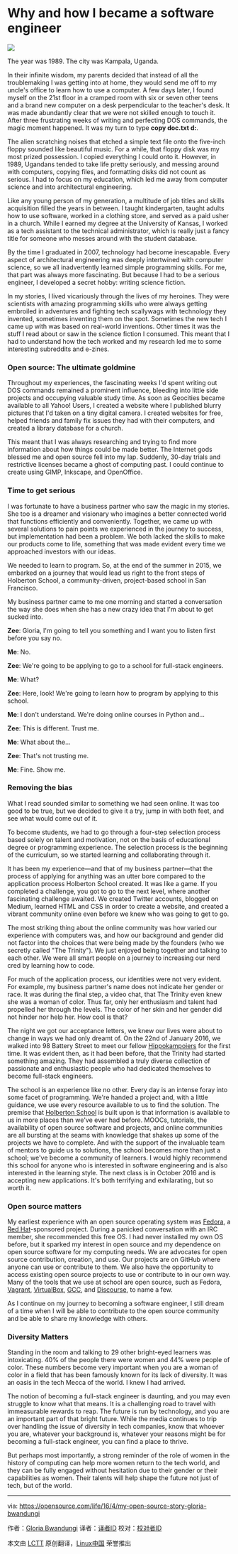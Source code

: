 Why and how I became a software engineer
==========================================

![](https://opensource.com/sites/default/files/styles/image-full-size/public/images/life/myopensourcestory.png?itok=6TXlAkFi)

The year was 1989. The city was Kampala, Uganda.

In their infinite wisdom, my parents decided that instead of all the troublemaking I was getting into at home, they would send me off to my uncle's office to learn how to use a computer. A few days later, I found myself on the 21st floor in a cramped room with six or seven other teens and a brand new computer on a desk perpendicular to the teacher's desk. It was made abundantly clear that we were not skilled enough to touch it. After three frustrating weeks of writing and perfecting DOS commands, the magic moment happened. It was my turn to type **copy doc.txt d:**.

The alien scratching noises that etched a simple text file onto the five-inch floppy sounded like beautiful music. For a while, that floppy disk was my most prized possession. I copied everything I could onto it. However, in 1989, Ugandans tended to take life pretty seriously, and messing around with computers, copying files, and formatting disks did not count as serious. I had to focus on my education, which led me away from computer science and into architectural engineering.

Like any young person of my generation, a multitude of job titles and skills acquisition filled the years in between. I taught kindergarten, taught adults how to use software, worked in a clothing store, and served as a paid usher in a church. While I earned my degree at the University of Kansas, I worked as a tech assistant to the technical administrator, which is really just a fancy title for someone who messes around with the student database.

By the time I graduated in 2007, technology had become inescapable. Every aspect of architectural engineering was deeply intertwined with computer science, so we all inadvertently learned simple programming skills. For me, that part was always more fascinating. But because I had to be a serious engineer, I developed a secret hobby: writing science fiction.

In my stories, I lived vicariously through the lives of my heroines. They were scientists with amazing programming skills who were always getting embroiled in adventures and fighting tech scallywags with technology they invented, sometimes inventing them on the spot. Sometimes the new tech I came up with was based on real-world inventions. Other times it was the stuff I read about or saw in the science fiction I consumed. This meant that I had to understand how the tech worked and my research led me to some interesting subreddits and e-zines.

### Open source: The ultimate goldmine

Throughout my experiences, the fascinating weeks I'd spent writing out DOS commands remained a prominent influence, bleeding into little side projects and occupying valuable study time. As soon as Geocities became available to all Yahoo! Users, I created a website where I published blurry pictures that I'd taken on a tiny digital camera. I created websites for free, helped friends and family fix issues they had with their computers, and created a library database for a church.

This meant that I was always researching and trying to find more information about how things could be made better. The Internet gods blessed me and open source fell into my lap. Suddenly, 30-day trials and restrictive licenses became a ghost of computing past. I could continue to create using GIMP, Inkscape, and OpenOffice.

### Time to get serious

I was fortunate to have a business partner who saw the magic in my stories. She too is a dreamer and visionary who imagines a better connected world that functions efficiently and conveniently. Together, we came up with several solutions to pain points we experienced in the journey to success, but implementation had been a problem. We both lacked the skills to make our products come to life, something that was made evident every time we approached investors with our ideas.

We needed to learn to program. So, at the end of the summer in 2015, we embarked on a journey that would lead us right to the front steps of Holberton School, a community-driven, project-based school in San Francisco.

My business partner came to me one morning and started a conversation the way she does when she has a new crazy idea that I'm about to get sucked into.

**Zee**: Gloria, I'm going to tell you something and I want you to listen first before you say no.

**Me**: No.

**Zee**: We're going to be applying to go to a school for full-stack engineers.

**Me**: What?

**Zee**: Here, look! We're going to learn how to program by applying to this school.

**Me**: I don't understand. We're doing online courses in Python and...

**Zee**: This is different. Trust me.

**Me**: What about the...

**Zee**: That's not trusting me.

**Me**: Fine. Show me.

### Removing the bias

What I read sounded similar to something we had seen online. It was too good to be true, but we decided to give it a try, jump in with both feet, and see what would come out of it.

To become students, we had to go through a four-step selection process based solely on talent and motivation, not on the basis of educational degree or programming experience. The selection process is the beginning of the curriculum, so we started learning and collaborating through it.

It has been my experience—and that of my business partner—that the process of applying for anything was an utter bore compared to the application process Holberton School created. It was like a game. If you completed a challenge, you got to go to the next level, where another fascinating challenge awaited. We created Twitter accounts, blogged on Medium, learned HTML and CSS in order to create a website, and created a vibrant community online even before we knew who was going to get to go.

The most striking thing about the online community was how varied our experience with computers was, and how our background and gender did not factor into the choices that were being made by the founders (who we secretly called "The Trinity"). We just enjoyed being together and talking to each other. We were all smart people on a journey to increasing our nerd cred by learning how to code.

For much of the application process, our identities were not very evident. For example, my business partner's name does not indicate her gender or race. It was during the final step, a video chat, that The Trinity even knew she was a woman of color. Thus far, only her enthusiasm and talent had propelled her through the levels. The color of her skin and her gender did not hinder nor help her. How cool is that?

The night we got our acceptance letters, we knew our lives were about to change in ways we had only dreamt of. On the 22nd of January 2016, we walked into 98 Battery Street to meet our fellow [Hippokampoiers][2] for the first time. It was evident then, as it had been before, that the Trinity had started something amazing. They had assembled a truly diverse collection of passionate and enthusiastic people who had dedicated themselves to become full-stack engineers.

The school is an experience like no other. Every day is an intense foray into some facet of programming. We're handed a project and, with a little guidance, we use every resource available to us to find the solution. The premise that [Holberton School][1] is built upon is that information is available to us in more places than we've ever had before. MOOCs, tutorials, the availability of open source software and projects, and online communities are all bursting at the seams with knowledge that shakes up some of the projects we have to complete. And with the support of the invaluable team of mentors to guide us to solutions, the school becomes more than just a school; we've become a community of learners. I would highly recommend this school for anyone who is interested in software engineering and is also interested in the learning style. The next class is in October 2016 and is accepting new applications. It's both terrifying and exhilarating, but so worth it.

### Open source matters

My earliest experience with an open source operating system was [Fedora][3], a [Red Hat][4]-sponsored project. During a panicked conversation with an IRC member, she recommended this free OS. I had never installed my own OS before, but it sparked my interest in open source and my dependence on open source software for my computing needs. We are advocates for open source contribution, creation, and use. Our projects are on GitHub where anyone can use or contribute to them. We also have the opportunity to access existing open source projects to use or contribute to in our own way. Many of the tools that we use at school are open source, such as Fedora, [Vagrant][5], [VirtualBox][6], [GCC][7], and [Discourse][8], to name a few.

As I continue on my journey to becoming a software engineer, I still dream of a time when I will be able to contribute to the open source community and be able to share my knowledge with others.

### Diversity Matters

Standing in the room and talking to 29 other bright-eyed learners was intoxicating. 40% of the people there were women and 44% were people of color. These numbers become very important when you are a woman of color in a field that has been famously known for its lack of diversity. It was an oasis in the tech Mecca of the world. I knew I had arrived.

The notion of becoming a full-stack engineer is daunting, and you may even struggle to know what that means. It is a challenging road to travel with immeasurable rewards to reap. The future is run by technology, and you are an important part of that bright future. While the media continues to trip over handling the issue of diversity in tech companies, know that whoever you are, whatever your background is, whatever your reasons might be for becoming a full-stack engineer, you can find a place to thrive.

But perhaps most importantly, a strong reminder of the role of women in the history of computing can help more women return to the tech world, and they can be fully engaged without hesitation due to their gender or their capabilities as women. Their talents will help shape the future not just of tech, but of the world.


------------------------------------------------------------------------------

via: https://opensource.com/life/16/4/my-open-source-story-gloria-bwandungi

作者：[Gloria Bwandungi][a]
译者：[译者ID](https://github.com/译者ID)
校对：[校对者ID](https://github.com/校对者ID)

本文由 [LCTT](https://github.com/LCTT/TranslateProject) 原创翻译，[Linux中国](https://linux.cn/) 荣誉推出

[a]:https://opensource.com/users/nappybrain
[1]: https://www.holbertonschool.com/
[2]: https://twitter.com/hippokampoiers
[3]: https://en.wikipedia.org/wiki/Fedora_(operating_system)
[4]: https://www.redhat.com/
[5]: https://www.vagrantup.com/
[6]: https://www.virtualbox.org/
[7]: https://gcc.gnu.org/
[8]: https://www.discourse.org/
